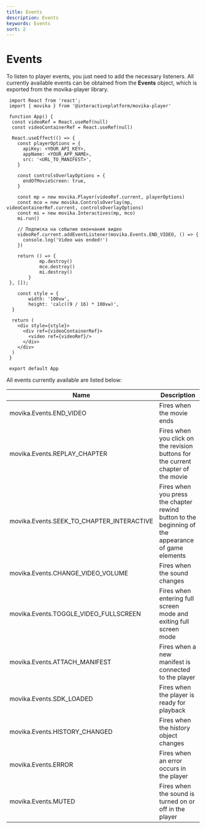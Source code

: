 ```yaml
---
title: Events
description: Events
keywords: Events
sort: 2
---
```


# Events

To listen to player events, you just need to add the necessary listeners. All currently available events can be obtained from the **Events** object, which is exported from the movika-player library.

```
 import React from 'react';
 import { movika } from '@interactiveplatform/movika-player'

 function App() {
  const videoRef = React.useRef(null)
  const videoContainerRef = React.useRef(null)

  React.useEffect(() => {
    const playerOptions = {
      apiKey: <YOUR_API_KEY>,
      appName: <YOUR_APP_NAME>,
      src: '<URL_TO_MANIFEST>',
    }

    const controlsOverlayOptions = {
      endOfMovieScreen: true,
    }

    const mp = new movika.Player(videoRef.current, playerOptions)
    const mco = new movika.ControlsOverlay(mp, videoContainerRef.current, controlsOverlayOptions)
    const mi = new movika.Interactives(mp, mco)
    mi.run()

    // Подписка на событие окончания видео
    videoRef.current.addEventListener(movika.Events.END_VIDEO, () => {
      console.log('Video was ended!')
    })

    return () => {
			mp.destroy()
			mco.destroy()
			mi.destroy()
		}
 }, []);

	const style = {
		width: '100vw',
		height: 'calc((9 / 16) * 100vw)',
  }

  return (
    <div style={style}>
      <div ref={videoContainerRef}>
        <video ref={videoRef}/>
      </div>
    </div>
  )
 }

 export default App
```

All events currently available are listed below:

| Name                                      | Description                                                                                        |
| ----------------------------------------- | -------------------------------------------------------------------------------------------------- |
| movika.Events.END_VIDEO                   | Fires when the movie ends                                                                          |
| movika.Events.REPLAY_CHAPTER              | Fires when you click on the revision buttons for the current chapter of the movie                  |
| movika.Events.SEEK_TO_CHAPTER_INTERACTIVE | Fires when you press the chapter rewind button to the beginning of the appearance of game elements |
| movika.Events.CHANGE_VIDEO_VOLUME         | Fires when the sound changes                                                                       |
| movika.Events.TOGGLE_VIDEO_FULLSCREEN     | Fires when entering full screen mode and exiting full screen mode                                  |
| movika.Events.ATTACH_MANIFEST             | Fires when a new manifest is connected to the player                                               |
| movika.Events.SDK_LOADED                  | Fires when the player is ready for playback                                                        |
| movika.Events.HISTORY_CHANGED             | Fires when the history object changes                                                              |
| movika.Events.ERROR                       | Fires when an error occurs in the player                                                           |
| movika.Events.MUTED                       | Fires when the sound is turned on or off in the player                                             |
